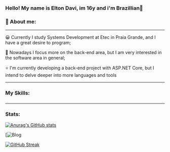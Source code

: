 ### Hello! My name is Elton Davi, im 16y and i'm Brazillian👋
### 🫡 About me: 
------
😀 Currently I study Systems Development at Etec in Praia Grande, and I have a great desire to program;

🚀 Nowadays I focus more on the back-end area, but I am very interested in the software area in general;

⭐ I'm currently developing a back-end project with ASP.NET Core, but I intend to delve deeper into more languages ​​and tools

--------

### My Skills: 

###



###

--------

### Stats: 


[![Anurag's GitHub stats](https://github-readme-stats.vercel.app/api?username=Davi-y08&show_icons=true&theme=tokyonight)](https://github.com/anuraghazra/github-readme-stats) 

[![Blog](https://github-readme-stats.vercel.app/api/top-langs/?username=Davi-y08&theme=blue-green)

[![GitHub Streak](https://streak-stats.demolab.com/?user=Davi-y08)](https://git.io/streak-stats)


